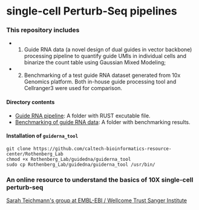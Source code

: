 # single-cell Perturb-Seq pipelines

### This repository includes

* 1) Guide RNA data (a novel design of dual guides in vector backbone) processing pipeline to quantify guide UMIs in individual cells and binarize the count table using Gaussian Mixed Modeling; 
* 2) Benchmarking of a test guide RNA dataset generated from 10x Genomics platform. Both in-house guide processing tool and Cellranger3 were used for comparison.

#### Directory contents 
* [Guide RNA pipeline](/guiderna): A folder with RUST excutable file. 
* [Benchmarking of guide RNA data](/benchmarking): A folder with benchmarking results.

#### Installation of `guiderna_tool`
```
git clone https://github.com/caltech-bioinformatics-resource-center/Rothenberg_Lab
chmod +x Rothenberg_Lab/guidedna/guiderna_tool
sudo cp Rothenberg_Lab/guidedna/guiderna_tool /usr/bin/
```

### An online resource to understand the basics of 10X single-cell perturb-seq
[Sarah Teichmann's group at EMBL-EBI / Wellcome Trust Sanger Institute](https://teichlab.github.io/scg_lib_structs/methods_html/10xChromium3fb.html)
